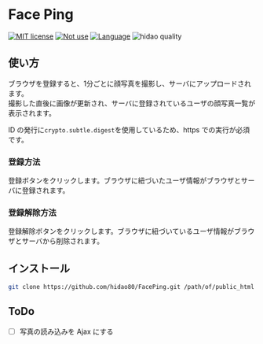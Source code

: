 # Face Ping

[![MIT license](https://img.shields.io/badge/license-MIT-blue.svg?style=flat)](LICENSE.md)
[![Not use](https://img.shields.io/badge/Framework-Not_use-blue.svg)](https://nodejs.org/ja/)
[![Language](https://img.shields.io/badge/Language-VanillaJS,_PHP-blue.svg)](https://nodejs.org/ja/)
![hidao quality](https://img.shields.io/badge/hidao-quality-orange.svg)

## 使い方

ブラウザを登録すると、1分ごとに顔写真を撮影し、サーバにアップロードされます。  
撮影した直後に画像が更新され、サーバに登録されているユーザの顔写真一覧が表示されます。

ID の発行に`crypto.subtle.digest`を使用しているため、https での実行が必須です。

### 登録方法
登録ボタンをクリックします。ブラウザに紐づいたユーザ情報がブラウザとサーバに登録されます。  

### 登録解除方法
登録解除ボタンをクリックします。ブラウザに紐づいているユーザ情報がブラウザとサーバから削除されます。  

## インストール

```sh
git clone https://github.com/hidao80/FacePing.git /path/of/public_html
```

## ToDo

- [ ] 写真の読み込みを Ajax にする
